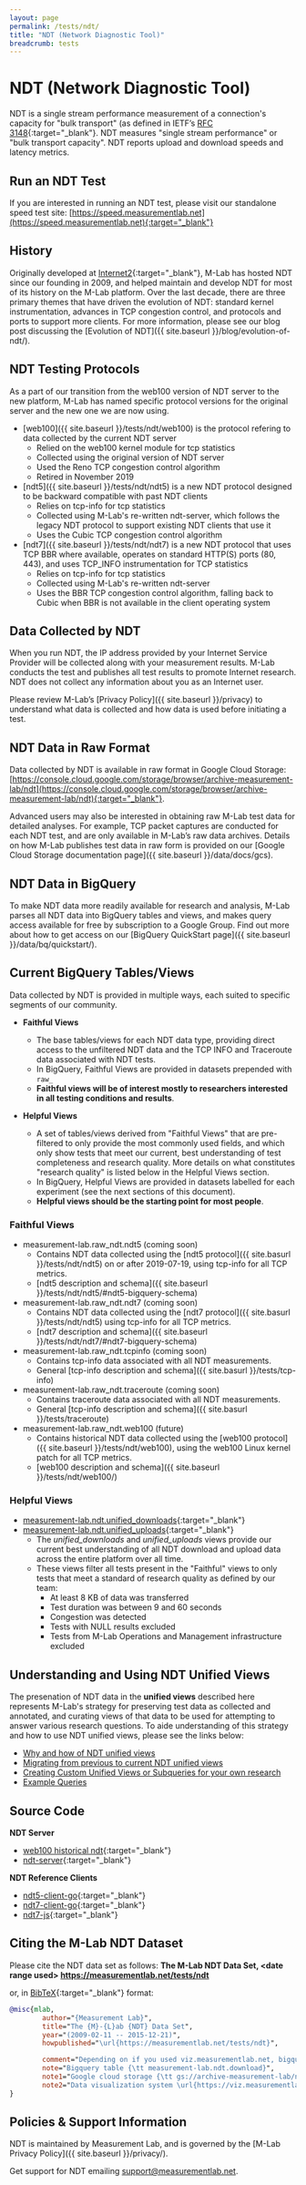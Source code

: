 ```yaml
---
layout: page
permalink: /tests/ndt/
title: "NDT (Network Diagnostic Tool)"
breadcrumb: tests
---
```


# NDT (Network Diagnostic Tool)

NDT is a single stream performance measurement of a connection's capacity for "bulk transport" (as defined in IETF’s [RFC 3148](https://tools.ietf.org/html/rfc3148){:target="_blank"}. NDT measures "single stream performance" or "bulk transport capacity". NDT reports upload and download speeds and latency metrics.

## Run an NDT Test

If you are interested in running an NDT test, please visit our standalone speed test site: [https://speed.measurementlab.net](https://speed.measurementlab.net){:target="_blank"}

## History

Originally developed at [Internet2](https://github.com/ndt-project/){:target="_blank"}, M-Lab has hosted NDT since our founding in 2009, and helped maintain and develop NDT for most of its history on the M-Lab platform. Over the last decade, there are three primary themes that have driven the evolution of NDT: standard kernel instrumentation, advances in TCP congestion control, and protocols and ports to support more clients. For more information, please see our blog post discussing the [Evolution of NDT]({{ site.baseurl }}/blog/evolution-of-ndt/).

## NDT Testing Protocols

As a part of our transition from the web100 version of NDT server to the new platform, M-Lab has named specific protocol versions for the original server and the new one we are now using.

* [web100]({{ site.baseurl }}/tests/ndt/web100) is the protocol refering to data collected by the current NDT server
  * Relied on the web100 kernel module for tcp statistics
  * Collected using the original version of NDT server
  * Used the Reno TCP congestion control algorithm
  * Retired in November 2019
* [ndt5]({{ site.baseurl }}/tests/ndt/ndt5) is a new NDT protocol designed to be backward compatible with past NDT clients
  * Relies on tcp-info for tcp statistics
  * Collected using M-Lab's re-written ndt-server, which follows the legacy NDT protocol to support existing NDT clients that use it
  * Uses the Cubic TCP congestion control algorithm
* [ndt7]({{ site.baseurl }}/tests/ndt/ndt7) is a new NDT protocol that uses TCP BBR where available, operates on standard HTTP(S) ports (80, 443), and uses TCP_INFO instrumentation for TCP statistics
  * Relies on tcp-info for tcp statistics
  * Collected using M-Lab's re-written ndt-server
  * Uses the BBR TCP congestion control algorithm, falling back to Cubic when BBR is not available in the client operating system

## Data Collected by NDT

When you run NDT, the IP address provided by your Internet Service Provider will be collected along with your measurement results. M-Lab conducts the test and publishes all test results to promote Internet research. NDT does not collect any information about you as an Internet user.

Please review M-Lab’s [Privacy Policy]({{ site.baseurl }}/privacy) to understand what data is collected and how data is used before initiating a test.

## NDT Data in Raw Format

Data collected by NDT is available in raw format in Google Cloud Storage: [https://console.cloud.google.com/storage/browser/archive-measurement-lab/ndt](https://console.cloud.google.com/storage/browser/archive-measurement-lab/ndt){:target="_blank"}.

Advanced users may also be interested in obtaining raw M-Lab test data for detailed analyses. For example, TCP packet captures are conducted for each NDT test, and are only available in M-Lab’s raw data archives. Details on how M-Lab publishes test data in raw form is provided on our [Google Cloud Storage documentation page]({{ site.baseurl }}/data/docs/gcs).

## NDT Data in BigQuery

To make NDT data more readily available for research and analysis, M-Lab parses all NDT data into BigQuery tables and views, and makes query access available for free by subscription to a Google Group. Find out more about how to get access on our [BigQuery QuickStart page]({{ site.baseurl }}/data/bq/quickstart/).

## Current BigQuery Tables/Views

Data collected by NDT is provided in multiple ways, each suited to specific segments of our community.

* **Faithful Views**
  * The base tables/views for each NDT data type, providing direct access to the unfiltered NDT data and the TCP INFO and Traceroute data associated with NDT tests.
  * In BigQuery, Faithful Views are provided in datasets prepended with `raw_`
  * **Faithful views will be of interest mostly to researchers interested in all testing conditions and results**.

* **Helpful Views**
  * A set of tables/views derived from "Faithful Views" that are pre-filtered to only provide the most commonly used fields, and which only show tests that meet our current, best understanding of test completeness and research quality. More details on what constitutes "research quality" is listed below in the Helpful Views section.
  * In BigQuery, Helpful Views are provided in datasets labelled for each experiment (see the next sections of this document).
  * **Helpful views should be the starting point for most people**.

### Faithful Views

* measurement-lab.raw_ndt.ndt5 (coming soon)
  * Contains NDT data collected using the [ndt5 protocol]({{ site.basurl }}/tests/ndt/ndt5) on or after 2019-07-19, using tcp-info for all TCP metrics.
  * [ndt5 description and schema]({{ site.baseurl }}/tests/ndt/ndt5/#ndt5-bigquery-schema)
* measurement-lab.raw_ndt.ndt7 (coming soon)
  * Contains NDT data collected using the [ndt7 protocol]({{ site.basurl }}/tests/ndt/ndt5) using tcp-info for all TCP metrics.
  * [ndt7 description and schema]({{ site.baseurl }}/tests/ndt/ndt7/#ndt7-bigquery-schema)
* measurement-lab.raw_ndt.tcpinfo (coming soon)
  * Contains tcp-info data associated with all NDT measurements.
  * General [tcp-info description and schema]({{ site.basurl }}/tests/tcp-info)
* measurement-lab.raw_ndt.traceroute (coming soon)
  * Contains traceroute data associated with all NDT measurements.
  * General [tcp-info description and schema]({{ site.basurl }}/tests/traceroute)
* measurement-lab.raw_ndt.web100 (future)
  * Contains historical NDT data collected using the [web100 protocol]({{ site.baseurl }}/tests/ndt/web100), using the web100 Linux kernel patch for all TCP metrics.
  * [web100 description and schema]({{ site.baseurl }}/tests/ndt/web100/)

### Helpful Views

* [measurement-lab.ndt.unified_downloads](https://console.cloud.google.com/bigquery?project=measurement-lab&p=measurement-lab&d=ndt&t=unified_downloads&page=table){:target="_blank"}
* [measurement-lab.ndt.unified_uploads](https://console.cloud.google.com/bigquery?project=measurement-lab&p=measurement-lab&d=ndt&t=unified_uploads&page=table){:target="_blank"}
  * The _unified_downloads_ and _unified_uploads_ views provide our current best understanding of all NDT download and upload data across the entire platform over all time.
  * These views filter all tests present in the "Faithful" views to only tests that meet a standard of research quality as defined by our team:
    * At least 8 KB of data was transferred
    * Test duration was between 9 and 60 seconds
    * Congestion was detected
    * Tests with NULL results excluded
    * Tests from M-Lab Operations and Management infrastructure excluded

## Understanding and Using NDT Unified Views

The presenation of NDT data in the **unified views** described here represents
M-Lab's strategy for preserving test data as collected and annotated, and
curating views of that data to be used for attempting to answer various research
questions. To aide understanding of this strategy and how to use NDT unified
views, please see the links below:

* [Why and how of NDT unified views](unified-views-why)
* [Migrating from previous to current NDT unified views](migrate-queries-unified-views)
* [Creating Custom Unified Views or Subqueries for your own research](custom-views-subqueries)
* [Example Queries](example-queries)

[unified-views-why]: 
[migrate-queries-unified-views]:
[custom-views-subqueries]:
[example-queries]:

## Source Code

**NDT Server**
* [web100 historical ndt](https://github.com/ndt-project/ndt/){:target="_blank"}
* [ndt-server](https://github.com/m-lab/ndt-server){:target="_blank"}

**NDT Reference Clients**
* [ndt5-client-go](https://github.com/m-lab/ndt5-client-go){:target="_blank"}
* [ndt7-client-go](https://github.com/m-lab/ndt7-client-go){:target="_blank"}
* [ndt7-js](https://github.com/m-lab/ndt7-js/){:target="_blank"}

## Citing the M-Lab NDT Dataset

Please cite the NDT data set as follows: **The M-Lab NDT Data Set, &lt;date range used&gt; https://measurementlab.net/tests/ndt**

or, in [BibTeX](https://en.wikipedia.org/wiki/BibTeX){:target="_blank"} format:

```bibtex
@misc{mlab,
        author="{Measurement Lab}",
        title="The {M}-{L}ab {NDT} Data Set",
        year="(2009-02-11 -- 2015-12-21)",
        howpublished="\url{https://measurementlab.net/tests/ndt}",

        comment="Depending on if you used viz.measurementlab.net, bigquery, or the raw data, please use one of the following notes:",
        note="Bigquery table {\tt measurement-lab.ndt.download}",
        note1="Google cloud storage {\tt gs://archive-measurement-lab/ndt}",
        note2="Data visualization system \url{https://viz.measurementlab.net}",
}
```

## Policies & Support Information

NDT is maintained by Measurement Lab, and is governed by the [M-Lab Privacy Policy]({{ site.baseurl }}/privacy/).

Get support for NDT emailing [support@measurementlab.net](mailto:support@measurementlab.net).